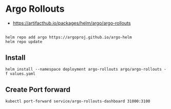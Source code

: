 # Argo Rollouts
- https://artifacthub.io/packages/helm/argo/argo-rollouts


##
```shell
helm repo add argo https://argoproj.github.io/argo-helm
helm repo update
```


## Install
```shell
helm install --namespace deployment argo-rollouts argo/argo-rollouts -f values.yaml
```

## Create Port forward
```shell
kubectl port-forward service/argo-rollouts-dashboard 31000:3100
```
